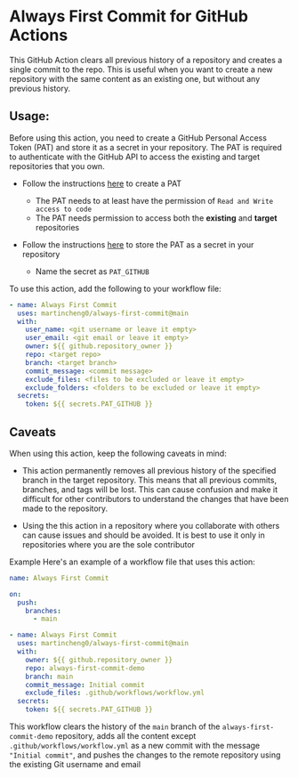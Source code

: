 # Always First Commit for GitHub Actions

This GitHub Action clears all previous history of a repository and creates a single commit to the repo. This is useful when you want to create a new repository with the same content as an existing one, but without any previous history.

## Usage:

Before using this action, you need to create a GitHub Personal Access Token (PAT) and store it as a secret in your repository. The PAT is required to authenticate with the GitHub API to access the existing and target repositories that you own.

- Follow the instructions [here](https://docs.github.com/en/authentication/keeping-your-account-and-data-secure/creating-a-personal-access-token#creating-a-fine-grained-personal-access-token) to create a PAT

  - The PAT needs to at least have the permission of `Read and Write access to code`
  - The PAT needs permission to access both the **existing** and **target** repositories

- Follow the instructions [here](https://docs.github.com/en/actions/security-guides/encrypted-secrets#creating-encrypted-secrets-for-a-repository) to store the PAT as a secret in your repository
  - Name the secret as `PAT_GITHUB`

To use this action, add the following to your workflow file:

```yaml
- name: Always First Commit
  uses: martincheng0/always-first-commit@main
  with:
    user_name: <git username or leave it empty>
    user_email: <git email or leave it empty>
    owner: ${{ github.repository_owner }}
    repo: <target repo>
    branch: <target branch>
    commit_message: <commit message>
    exclude_files: <files to be excluded or leave it empty>
    exclude_folders: <folders to be excluded or leave it empty>
  secrets:
    token: ${{ secrets.PAT_GITHUB }}
```

## Caveats

When using this action, keep the following caveats in mind:

- This action permanently removes all previous history of the specified branch in the target repository. This means that all previous commits, branches, and tags will be lost. This can cause confusion and make it difficult for other contributors to understand the changes that have been made to the repository.

- Using the this action in a repository where you collaborate with others can cause issues and should be avoided. It is best to use it only in repositories where you are the sole contributor

Example
Here's an example of a workflow file that uses this action:


```yaml
name: Always First Commit

on:
  push:
    branches:
      - main

- name: Always First Commit
  uses: martincheng0/always-first-commit@main
  with:
    owner: ${{ github.repository_owner }}
    repo: always-first-commit-demo
    branch: main
    commit_message: Initial commit
    exclude_files: .github/workflows/workflow.yml
  secrets:
    token: ${{ secrets.PAT_GITHUB }}
```

This workflow clears the history of the `main` branch of the `always-first-commit-demo` repository, adds all the content except `.github/workflows/workflow.yml` as a new commit with the message `"Initial commit"`, and pushes the changes to the remote repository using the existing Git username and email
